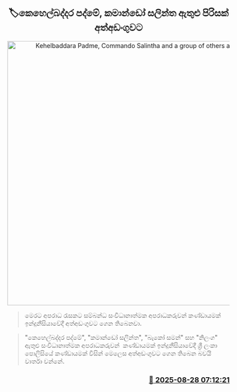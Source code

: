 <p align='center'><b><h2 align='center' title='Kehelbaddara Padme, Commando Salintha and a group of others arrested'>🏷කෙහෙල්බද්දර පද්මේ, කමාන්ඩෝ සලින්ත ඇතුළු පිරිසක් අත්අඩංගුවට</h2></b></p>
<p align='center'><img src='https://helakuru.sgp1.cdn.digitaloceanspaces.com/esana/images/lib/kehelbaddara-padme-iop.jpg' width='600' alt='Kehelbaddara Padme, Commando Salintha and a group of others arrested'></p>

> මෙරට අපරාධ රැසකට සම්බන්ධ සංවිධානාත්මක අපරාධකරුවන් කණ්ඩායමක් ඉන්දුනීසියාවේදී අත්අඩංගුවට ගෙන තිබෙනවා.

> "කෙහෙල්බද්දර පද්මේ", "කමාන්ඩෝ සලින්ත", "බැකෝ සමන්" සහ "නිලංග" ඇතුළු සංවිධානාත්මක අපරාධකරුවන්  කණ්ඩායමක් ඉන්දුනීසියාවේදී ශ්‍රී ලංකා පොලිසියේ කණ්ඩායමක් විසින් මෙලෙස අත්අඩංගුවට ගෙන තිබෙන බවයි වාර්තා වන්නේ.



<h3 align='right'><a href='https://www.helakuru.lk/esana/p/113133/'>📅 2025-08-28 07:12:21</a></h3>

